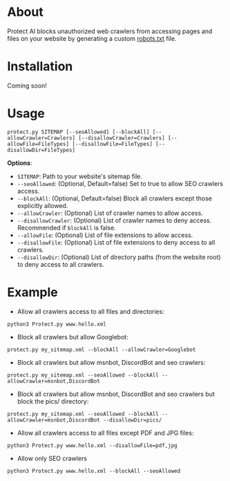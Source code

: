 About
==========

Protect AI blocks unauthorized web crawlers from accessing pages and files on your website by generating a custom [robots.txt](https://developers.google.com/search/docs/crawling-indexing/robots/create-robots-txt) file. 

Installation
==============

Coming soon!

Usage
===========

`protect.py SITEMAP [--seoAllowed] [--blockAll] [--allowCrawler=Crawlers] [--disallowCrawler=Crawlers] [--allowFile=FileTypes] [--disallowFile=FileTypes] [--disallowDir=FileTypes]`

**Options**:

- `SITEMAP`: Path to your website's sitemap file.
- `--seoAllowed`: (Optional, Default=false) Set to true to allow SEO crawlers access.
- `--blockAll`: (Optional, Default=false) Block all crawlers except those explicitly allowed.
- `--allowCrawler`: (Optional) List of crawler names to allow access.
- `--disallowCrawler`: (Optional) List of crawler names to deny access. Recommended if `blockAll` is false.
- `--allowFile`: (Optional) List of file extensions to allow access.
- `--disallowFile`: (Optional) List of file extensions to deny access to all crawlers.
- `--disallowDir`: (Optional) List of directory paths (from the website root) to deny access to all crawlers.

Example
===========

- Allow all crawlers access to all files and directories:

`python3 Protect.py www.hello.xml`

- Block all crawlers but allow Googlebot:

`protect.py my_sitemap.xml --blockAll --allowCrawler=Googlebot`

- Block all crawlers but allow msnbot, DiscordBot and seo crawlers:

`protect.py my_sitemap.xml --seoAllowed --blockAll --allowCrawler=msnbot,DiscordBot`

- Block all crawlers but allow msnbot, DiscordBot and seo crawlers but block the pics/ directory:

`protect.py my_sitemap.xml --seoAllowed --blockAll --allowCrawler=msnbot,DiscordBot --disallowDir=pics/`

- Allow all crawlers access to all files except PDF and JPG files:

`python3 Protect.py www.hello.xml --disallowFile=pdf,jpg`

- Allow only SEO crawlers

`python3 Protect.py www.hello.xml --blockAll --seoAllowed`

